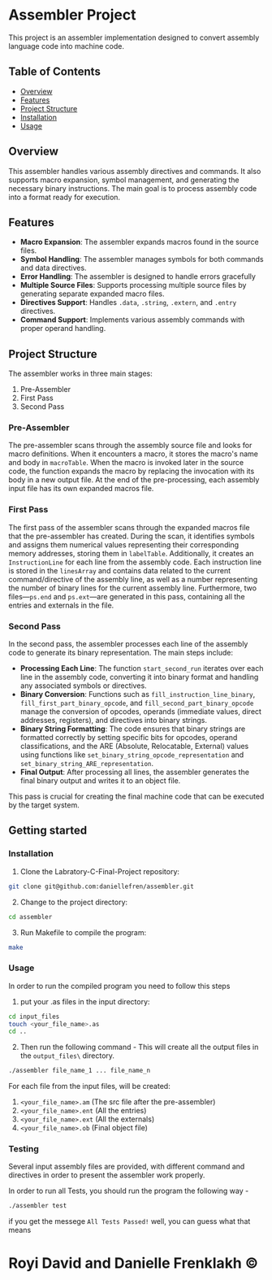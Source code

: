 # Assembler Project

This project is an assembler implementation designed to convert assembly language code into machine code. 


## Table of Contents
- [Overview](#overview)
- [Features](#features)
- [Project Structure](#project-structure)
- [Installation](#Installation)
- [Usage](#usage)

## Overview

This assembler handles various assembly directives and commands. It also supports macro expansion, symbol management, and generating the necessary binary instructions. The main goal is to process assembly code into a format ready for execution.

## Features
- **Macro Expansion**: The assembler expands macros found in the source files.
- **Symbol Handling**: The assembler manages symbols for both commands and data directives.
- **Error Handling**: The assembler is designed to handle errors gracefully
- **Multiple Source Files**: Supports processing multiple source files by generating separate expanded macro files.
- **Directives Support**: Handles `.data`, `.string`, `.extern`, and `.entry` directives.
- **Command Support**: Implements various assembly commands with proper operand handling.

## Project Structure

The assembler works in three main stages:
1. Pre-Assembler
2. First Pass
3. Second Pass

### Pre-Assembler
The pre-assembler scans through the assembly source file and looks for macro definitions. When it encounters a macro, it stores the macro's name and body in `macroTable`. When the macro is invoked later in the source code, the function expands the macro by replacing the invocation with its body in a new output file. At the end of the pre-processing, each assembly input file has its own expanded macros file.

### First Pass
The first pass of the assembler scans through the expanded macros file that the pre-assembler has created. During the scan, it identifies symbols and assigns them numerical values representing their corresponding memory addresses, storing them in `labelTable`. Additionally, it creates an `InstructionLine` for each line from the assembly code. Each instruction line is stored in the `linesArray` and contains data related to the current command/directive of the assembly line, as well as a number representing the number of binary lines for the current assembly line. Furthermore, two files—`ps.end` and `ps.ext`—are generated in this pass, containing all the entries and externals in the file.

### Second Pass
In the second pass, the assembler processes each line of the assembly code to generate its binary representation. The main steps include:

- **Processing Each Line**: The function `start_second_run` iterates over each line in the assembly code, converting it into binary format and handling any associated symbols or directives.
- **Binary Conversion**: Functions such as `fill_instruction_line_binary`, `fill_first_part_binary_opcode`, and `fill_second_part_binary_opcode` manage the conversion of opcodes, operands (immediate values, direct addresses, registers), and directives into binary strings.
- **Binary String Formatting**: The code ensures that binary strings are formatted correctly by setting specific bits for opcodes, operand classifications, and the ARE (Absolute, Relocatable, External) values using functions like `set_binary_string_opcode_representation` and `set_binary_string_ARE_representation`.
- **Final Output**: After processing all lines, the assembler generates the final binary output and writes it to an object file.

This pass is crucial for creating the final machine code that can be executed by the target system.


## Getting started

### Installation
1. Clone the Labratory-C-Final-Project repository:
```sh
git clone git@github.com:daniellefren/assembler.git
```
2. Change to the project directory:
```sh
cd assembler
```
3. Run Makefile to compile the program:
```sh
make
```
### Usage
In order to run the compiled program you need to follow this steps
1. put your .as files in the input directory:
```sh
cd input_files
touch <your_file_name>.as
cd ..
```
2. Then run the following command - This will create all the output files in the `output_files\` directory.
```sh
./assembler file_name_1 ... file_name_n
```

For each file from the input files, will be created:
1. `<your_file_name>.am` (The src file after the pre-assembler)
2. `<your_file_name>.ent` (All the entries)
3. `<your_file_name>.ext` (All the externals)
4. `<your_file_name>.ob` (Final object file)

### Testing
Several input assembly files are provided, with different command and directives in order to present the assembler work properly.

In order to run all Tests, you should run the program the following way - 
```sh
./assembler test
```
if you get the messege `All Tests Passed!` well, you can guess what that means


# Royi David and Danielle Frenklakh ©



